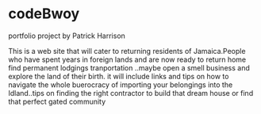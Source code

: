 # codeBwoy
portfolio project
by Patrick Harrison

This is a web site that will cater to returning residents of Jamaica.People who have 
spent years in foreign lands and are now ready to return home find permanent lodgings
tranportation ..maybe open a smell business and explore the land of their birth.
it will include links and tips on how to navigate the whole buerocracy of importing 
your belongings into the Idland..tips on finding the right contractor to build that dream
house or find that perfect gated community

